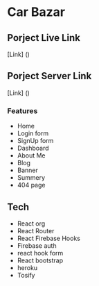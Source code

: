 # Car Bazar
## Porject Live Link 
 [Link] ()
## Porject Server Link 
 [Link] ()

### Features 
 - Home
 - Login form 
 - SignUp form 
 - Dashboard
 - About Me 
 - Blog
 - Banner 
 - Summery
 - 404 page

 ## Tech 
 - React org
 - React Router 
 - React Firebase Hooks
 - Firebase auth
 - react hook form
 - React bootstrap 
 - heroku  
 - Tosify